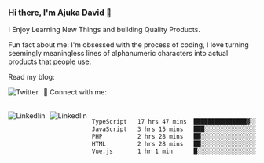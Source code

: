 ### Hi there, I'm Ajuka David 🥷

I Enjoy Learning New Things and building Quality Products.

Fun fact about me: I'm obsessed with the process of coding, I love turning seemingly meaningless lines of alphanumeric characters into actual products that people use.

Read my blog:

<a href="https://tobit.hashnode.dev/"> <img src="https://img.shields.io/badge/Hashnode-2962FF?style=for-the-badge&logo=hashnode&logoColor=white"
     alt="Twitter"
     style="float: left; margin-right: 10px;" /> </a>


📱 Connect with me: 

<br />
<a href="https://www.linkedin.com/in/david-ajuka-630660144/"> <img src="https://img.shields.io/badge/LinkedIn-0077B5?style=for-the-badge&logo=linkedin&logoColor=white"
     alt="LinkedIin"
     style="float: left; margin-right: 10px;" /> </a> <a href="mailto:ajuka.zephiniah@gmail.com"> <img src="https://img.shields.io/badge/Gmail-D14836?style=for-the-badge&logo=gmail&logoColor=white"
     alt="LinkedIin"
     style="float: left; margin-right: 10px;" /> </a>
     

<!--START_SECTION:waka-->

```txt
TypeScript   17 hrs 47 mins  ███████████████▓░░░░░░░░░   62.19 %
JavaScript   3 hrs 15 mins   ███░░░░░░░░░░░░░░░░░░░░░░   11.42 %
PHP          2 hrs 28 mins   ██░░░░░░░░░░░░░░░░░░░░░░░   08.64 %
HTML         2 hrs 28 mins   ██░░░░░░░░░░░░░░░░░░░░░░░   08.64 %
Vue.js       1 hr 1 min      █░░░░░░░░░░░░░░░░░░░░░░░░   03.58 %
```

<!--END_SECTION:waka-->
